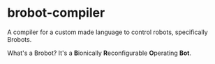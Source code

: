 # brobot-compiler
A compiler for a custom made language to control robots, specifically Brobots.

What's a Brobot? It's a **B**ionically **R**econfigurable **O**perating **Bot**. 
